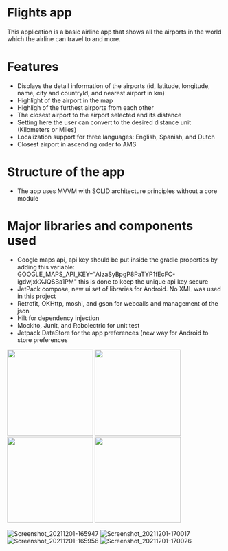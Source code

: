 # Flights app

This application is a basic airline app that shows all the airports in the world which the airline can travel to and more.

# Features

- Displays the detail information of the airports (id, latitude, longitude, name, city and countryId, and nearest airport in km)
- Highlight of the airport in the map
- Highligh of the furthest airports from each other
- The closest airport to the airport selected and its distance
- Setting here the user can convert to the desired distance unit (Kilometers or Miles)
- Localization support for three languages: English, Spanish, and Dutch
- Closest airport in ascending order to AMS 

# Structure of the app
- The app uses MVVM with SOLID architecture principles without a core module

# Major libraries and components used
- Google maps api, api key should be put inside the gradle.properties by adding this variable: GOOGLE_MAPS_API_KEY="AIzaSyBpgP8PaTYP1fEcFC-igdwjxkXJQSBa1PM"
this is done to keep the unique api key secure
- JetPack compose, new ui set of libraries for Android. No XML was used in this project
- Retrofit, OKHttp, moshi, and gson for webcalls and management of the json
- Hilt for dependency injection 
- Mockito, Junit, and Robolectric for unit test
- Jetpack DataStore for the app preferences (new way for Android to store preferences

<img src="https://user-images.githubusercontent.com/20260943/144272048-bb66cbad-0b82-43aa-b383-3b9819f87614.png" width="200" />
<img src="https://user-images.githubusercontent.com/20260943/144272101-13a0bdc5-8f18-40a2-a5b6-5aa0dce525b2.png" width="200" />
<img src="https://user-images.githubusercontent.com/20260943/144272122-83b79421-95b8-4c4c-9863-e0ad591c4b5a.png" width="200" />
<img src="https://user-images.githubusercontent.com/20260943/144272134-b9042ab0-1745-4597-9a16-d410b9dcf654.png" width="200" />

![Screenshot_20211201-165947](https://user-images.githubusercontent.com/20260943/144272048-bb66cbad-0b82-43aa-b383-3b9819f87614.png)
![Screenshot_20211201-170017](https://user-images.githubusercontent.com/20260943/144272101-13a0bdc5-8f18-40a2-a5b6-5aa0dce525b2.png)
![Screenshot_20211201-165956](https://user-images.githubusercontent.com/20260943/144272122-83b79421-95b8-4c4c-9863-e0ad591c4b5a.png)
![Screenshot_20211201-170026](https://user-images.githubusercontent.com/20260943/144272134-b9042ab0-1745-4597-9a16-d410b9dcf654.png)
